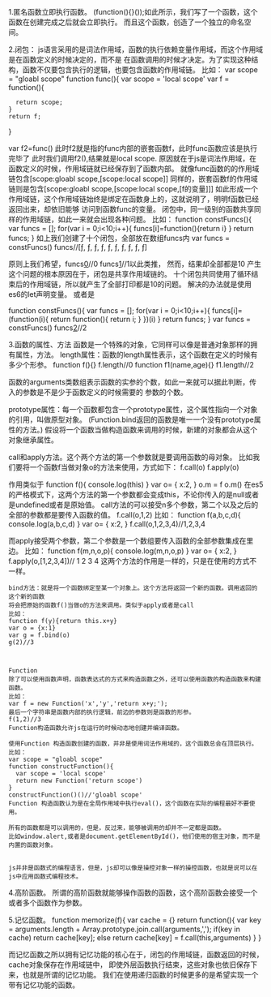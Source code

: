 1.匿名函数立即执行函数。
  (function(){}());如此所示，我们写了一个函数，这个函数在创建完成之后就会立即执行。
    而且这个函数，创造了一个独立的命名空间。

2.闭包：
  js语言采用的是词法作用域，函数的执行依赖变量作用域，而这个作用域是在函数定义的时候决定的，而不是
  在函数调用的时候才决定。为了实现这种结构，函数不仅要包含执行的逻辑，也要包含函数的作用域链。
  比如：
  var scope = "gloabl scope"
  function func(){
    var scope = 'local scope'
    var f = function(){

      return scope;
    }
    return f;
  }

  var f2=func()
  此时f2就是指的func内部的嵌套函数f，此时func函数应该是执行完毕了
  此时我们调用f2(),结果就是local scope.
  原因就在于js是词法作用域，在函数定义的时候，作用域链就已经保存到了函数内部。
  就像func函数的的作用域链包含[scope:gloabl scope,[scope:local scope]]
  同样的，嵌套函数f的作用域链则是包含[scope:gloabl scope,[scope:local scope,[f的变量]]]
  如此形成一个作用域链，这个作用域链始终是绑定在函数身上的，这就说明了，明明f函数已经返回出来，却依旧能够
  访问到函数func的变量。
  闭包中，同一级别的函数共享同样的作用域链，如此一来就会出现各种问题。
  比如：
  function constFuncs(){
    var funcs = [];
    for(var i = 0;i<10;i++){
      funcs[i]=function(){return i}
    }
    return funcs;
  }
  如上我们创建了十个闭包，全部放在数组funcs内
  var funcs = constFuncs()
  funcs//[ƒ, ƒ, ƒ, ƒ, ƒ, ƒ, ƒ, ƒ, ƒ, ƒ]

  原则上我们希望，funcs[0]()//0  funcs[1]()//1以此类推，
  然而，结果却全部都是10
  产生这个问题的根本原因在于，闭包是共享作用域链的。
  十个闭包共同使用了循环结束后的作用域链，所以就产生了全部打印都是10的问题。
  解决的办法就是使用es6的let声明变量。
  或者是

  function constFuncs(){
    var funcs = [];
    for(var i = 0;i<10;i++){
      funcs[i]=(function(i){
        return function(){
          return i;
        }
      })(i)
    }
    return funcs;
  }
  var funcs = constFuncs()
  funcs[2]()//2




  3.函数的属性、方法
  函数是一个特殊的对象，它同样可以像是普通对象那样的拥有属性，方法。
  length属性：函数的length属性表示，这个函数在定义的时候有多少个形参。
  function f(){}
  f.length//0
  function f1(name,age){}
  f1.length//2

  函数的arguments类数组表示函数的实参的个数，如此一来就可以据此判断，传入的参数是不是少于函数定义的时候需要的
  参数的个数。


  prototype属性：每一个函数都包含一个prototype属性，这个属性指向一个对象的引用，叫做原型对象。
  (Function.bind返回的函数是唯一一个没有prototype属性的方法。)
  假设将一个函数当做构造函数来调用的时候，新建的对象都会从这个对象继承属性。

  call和apply方法。这个两个方法的第一个参数就是要调用函数的母对象。
  比如我们要将一个函数f当做对象o的方法来使用，方式如下：
  f.call(o)
  f.apply(o)

  作用类似于
  function f(){
    console.log(this)
  }
  var o= {
    x:2,
  }
  o.m = f
  o.m()
  在es5的严格模式下，这两个方法的第一个参数都会变成this，不论你传入的是null或者是undefined或者是原始值。
  call方法的可以接受n多个参数，第二个以及之后的全部的参数都是要传入函数的值。
  f.call(o,1,2)
  比如：
  function f(a,b,c,d){
    console.log(a,b,c,d)
  }
  var o= {
    x:2,
  }
  f.call(o,1,2,3,4)//1,2,3,4

  而apply接受两个参数，第二个参数是一个数组要传入函数的全部参数集成在里边。
  比如：
  function f(m,n,o,p){
      console.log(m,n,o,p)
    }
    var o= {
      x:2,
    }
    f.apply(o,[1,2,3,4])// 1 2 3 4
    这两个方法的作用是一样的，只是在使用的方式不一样。




    bind方法：就是将一个函数绑定至某一个对象上。这个方法将返回一个新的函数。调用返回的这个新的函数
    将会把原始的函数f()当做o的方法来调用。类似于apply或者是call
    比如：
    function f(y){return this.x+y}
    var o = {x:1}
    var g = f.bind(o)
    g(2)//3



    Function
    除了可以使用函数声明，函数表达式的方式来构造函数之外，还可以使用函数的构造函数来构建函数。
    比如：
    var f = new Function('x','y','return x+y;');
    最后一个字符串是函数内部的执行逻辑，前边的参数则是函数的形参。
    f(1,2)//3
    Function构造函数允许js在运行的时候动态地创建并编译函数。

    使用Function 构造函数创建的函数，并非是使用词法作用域的，这个函数总会在顶层执行。
    比如：
    var scope = "gloabl scope"
    function constructFunction(){
      var scope = 'local scope'
      return new Function('return scope')
    }
    constructFunction()()//'gloabl scope'
    Function 构造函数认为是在全局作用域中执行eval()，这个函数在实际的编程最好不要使用。

    所有的函数都是可以调用的，但是，反过来，能够被调用的却并不一定都是函数。
    比如window.alert,或者是document.getElementById()，他们使用的宿主对象，而不是内置的函数对象。


    js并非是函数式的编程语言，但是，js却可以像是操控对象一样的操控函数，也就是说可以在js中应用函数式编程技术。


4.高阶函数。
  所谓的高阶函数就能够操作函数的函数，这个高阶函数会接受一个或者多个函数作为参数。

5.记忆函数。
  function memorize(f){
    var cache = {}
      return function(){
        var key = arguments.length + Array.prototype.join.call(arguments,',');
        if(key in cache) return cache[key];
        else return cache[key] = f.call(this,arguments)
      }
  }

  而记忆函数之所以拥有记忆功能的核心在于，闭包的作用域链，函数返回的时候，cache对象保存在作用域链中，
  即使外层函数执行结束，这些对象也依旧保存下来，也就是所谓的记忆功能。
  我们在使用递归函数的时候更多的是希望实现一个带有记忆功能的函数。
